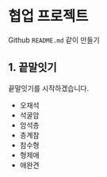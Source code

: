 # 협업 프로젝트
Github `README.md` 같이 만들기

## 1. 끝말잇기
끝말잇기를 시작하겠습니다.

* 오재석
* 석굴암
* 암석층
* 층계참
* 참수형
* 형제애
* 애완견